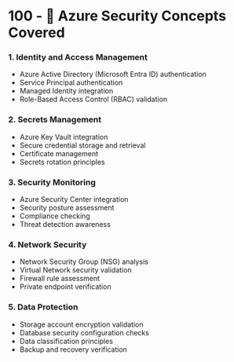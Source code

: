 # 100 -  🔐 Azure Security Concepts Covered

### 1. **Identity and Access Management**

- Azure Active Directory (Microsoft Entra ID) authentication
- Service Principal authentication
- Managed Identity integration
- Role-Based Access Control (RBAC) validation

### 2. **Secrets Management**

- Azure Key Vault integration
- Secure credential storage and retrieval
- Certificate management
- Secrets rotation principles

### 3. **Security Monitoring**

- Azure Security Center integration
- Security posture assessment
- Compliance checking
- Threat detection awareness

### 4. **Network Security**

- Network Security Group (NSG) analysis
- Virtual Network security validation
- Firewall rule assessment
- Private endpoint verification

### 5. **Data Protection**

- Storage account encryption validation
- Database security configuration checks
- Data classification principles
- Backup and recovery verification
